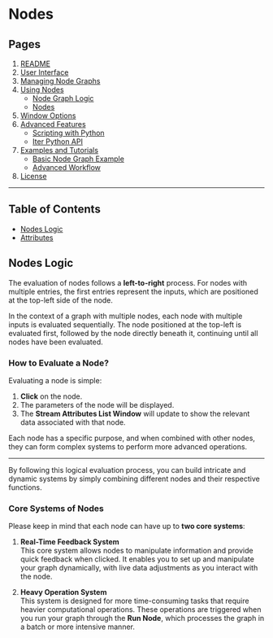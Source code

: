 
# Nodes

## Pages

1. [README](./README.md)
2. [User Interface](./docs/ui-overview.md)
3. [Managing Node Graphs](./docs/managing-node-graphs.md)
4. [Using Nodes](./docs/using-nodes.md)
   - [Node Graph Logic](./docs/node-graph-logic.md)
   - [Nodes](./docs/node-list.md)
5. [Window Options](./docs/window-options.md)
6. [Advanced Features](./docs/advanced-features.md)
   - [Scripting with Python](./docs/scripting-with-python.md)
   - [Iter Python API](./docs/iter-python-api.md)
7. [Examples and Tutorials](./docs/examples-and-tutorials.md)
   - [Basic Node Graph Example](./docs/basic-node-graph-example.md)
   - [Advanced Workflow](./docs/advanced-workflow.md)
8. [License](./docs/license.md)

---


## Table of Contents
- [Nodes Logic](#nodes-logic)
- [Attributes](#attributes)

## Nodes Logic

The evaluation of nodes follows a **left-to-right** process. For nodes with multiple entries, the first entries represent the inputs, which are positioned at the top-left side of the node.

In the context of a graph with multiple nodes, each node with multiple inputs is evaluated sequentially. The node positioned at the top-left is evaluated first, followed by the node directly beneath it, continuing until all nodes have been evaluated.

### How to Evaluate a Node?

Evaluating a node is simple:
1. **Click** on the node.
2. The parameters of the node will be displayed.
3. The **Stream Attributes List Window** will update to show the relevant data associated with that node.

Each node has a specific purpose, and when combined with other nodes, they can form complex systems to perform more advanced operations.

---

By following this logical evaluation process, you can build intricate and dynamic systems by simply combining different nodes and their respective functions.

### Core Systems of Nodes

Please keep in mind that each node can have up to **two core systems**:

1. **Real-Time Feedback System**  
   This core system allows nodes to manipulate information and provide quick feedback when clicked. It enables you to set up and manipulate your graph dynamically, with live data adjustments as you interact with the node.

2. **Heavy Operation System**  
   This system is designed for more time-consuming tasks that require heavier computational operations. These operations are triggered when you run your graph through the **Run Node**, which processes the graph in a batch or more intensive manner.




